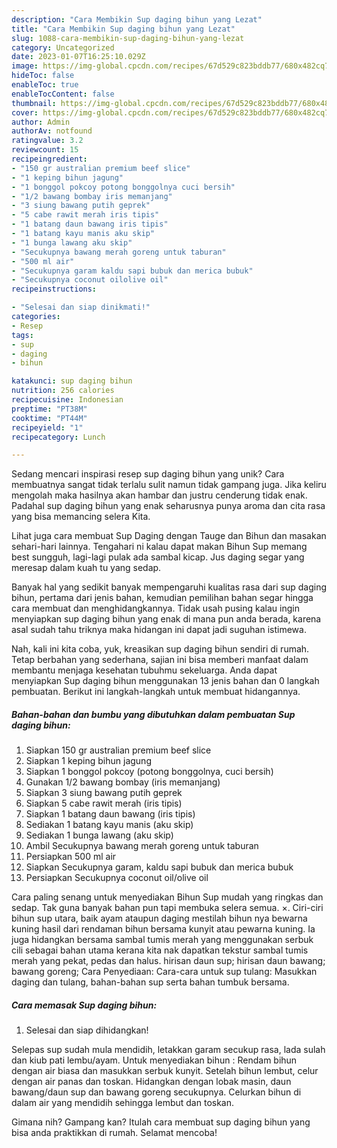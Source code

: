 ```yaml
---
description: "Cara Membikin Sup daging bihun yang Lezat"
title: "Cara Membikin Sup daging bihun yang Lezat"
slug: 1088-cara-membikin-sup-daging-bihun-yang-lezat
category: Uncategorized
date: 2023-01-07T16:25:10.029Z
image: https://img-global.cpcdn.com/recipes/67d529c823bddb77/680x482cq70/sup-daging-bihun-foto-resep-utama.jpg
hideToc: false
enableToc: true
enableTocContent: false
thumbnail: https://img-global.cpcdn.com/recipes/67d529c823bddb77/680x482cq70/sup-daging-bihun-foto-resep-utama.jpg
cover: https://img-global.cpcdn.com/recipes/67d529c823bddb77/680x482cq70/sup-daging-bihun-foto-resep-utama.jpg
author: Admin
authorAv: notfound
ratingvalue: 3.2
reviewcount: 15
recipeingredient:
- "150 gr australian premium beef slice"
- "1 keping bihun jagung"
- "1 bonggol pokcoy potong bonggolnya cuci bersih"
- "1/2 bawang bombay iris memanjang"
- "3 siung bawang putih geprek"
- "5 cabe rawit merah iris tipis"
- "1 batang daun bawang iris tipis"
- "1 batang kayu manis aku skip"
- "1 bunga lawang aku skip"
- "Secukupnya bawang merah goreng untuk taburan"
- "500 ml air"
- "Secukupnya garam kaldu sapi bubuk dan merica bubuk"
- "Secukupnya coconut oilolive oil"
recipeinstructions:

- "Selesai dan siap dinikmati!"
categories:
- Resep
tags:
- sup
- daging
- bihun

katakunci: sup daging bihun 
nutrition: 256 calories
recipecuisine: Indonesian
preptime: "PT38M"
cooktime: "PT44M"
recipeyield: "1"
recipecategory: Lunch

---
```





Sedang mencari inspirasi resep sup daging bihun yang unik? Cara membuatnya sangat tidak terlalu sulit namun tidak gampang juga. Jika keliru mengolah maka hasilnya akan hambar dan justru cenderung tidak enak. Padahal sup daging bihun yang enak seharusnya punya aroma dan cita rasa yang bisa memancing selera Kita.





Lihat juga cara membuat Sup Daging dengan Tauge dan Bihun dan masakan sehari-hari lainnya. Tengahari ni kalau dapat makan Bihun Sup memang best sungguh, lagi-lagi pulak ada sambal kicap. Jus daging segar yang meresap dalam kuah tu yang sedap.

Banyak hal yang sedikit banyak mempengaruhi kualitas rasa dari sup daging bihun, pertama dari jenis bahan, kemudian pemilihan bahan segar hingga cara membuat dan menghidangkannya. Tidak usah pusing kalau ingin menyiapkan sup daging bihun yang enak di mana pun anda berada, karena asal sudah tahu triknya maka hidangan ini dapat jadi suguhan istimewa.






Nah, kali ini kita coba, yuk, kreasikan sup daging bihun sendiri di rumah. Tetap berbahan yang sederhana, sajian ini bisa memberi manfaat dalam membantu menjaga kesehatan tubuhmu sekeluarga. Anda dapat menyiapkan Sup daging bihun menggunakan 13 jenis bahan dan 0 langkah pembuatan. Berikut ini langkah-langkah untuk membuat hidangannya.

<!--inarticleads1-->

##### Bahan-bahan dan bumbu yang dibutuhkan dalam pembuatan Sup daging bihun:

1. Siapkan 150 gr australian premium beef slice
1. Siapkan 1 keping bihun jagung
1. Siapkan 1 bonggol pokcoy (potong bonggolnya, cuci bersih)
1. Gunakan 1/2 bawang bombay (iris memanjang)
1. Siapkan 3 siung bawang putih geprek
1. Siapkan 5 cabe rawit merah (iris tipis)
1. Siapkan 1 batang daun bawang (iris tipis)
1. Sediakan 1 batang kayu manis (aku skip)
1. Sediakan 1 bunga lawang (aku skip)
1. Ambil Secukupnya bawang merah goreng untuk taburan
1. Persiapkan 500 ml air
1. Siapkan Secukupnya garam, kaldu sapi bubuk dan merica bubuk
1. Persiapkan Secukupnya coconut oil/olive oil


Cara paling senang untuk menyediakan Bihun Sup mudah yang ringkas dan sedap. Tak guna banyak bahan pun tapi membuka selera semua. ×. Ciri-ciri bihun sup utara, baik ayam ataupun daging mestilah bihun nya bewarna kuning hasil dari rendaman bihun bersama kunyit atau pewarna kuning. Ia juga hidangkan bersama sambal tumis merah yang menggunakan serbuk cili sebagai bahan utama kerana kita nak dapatkan tekstur sambal tumis merah yang pekat, pedas dan halus. hirisan daun sup; hirisan daun bawang; bawang goreng; Cara Penyediaan: Cara-cara untuk sup tulang: Masukkan daging dan tulang, bahan-bahan sup serta bahan tumbuk bersama. 

<!--inarticleads2-->

##### Cara memasak Sup daging bihun:


1. Selesai dan siap dihidangkan!

Selepas sup sudah mula mendidih, letakkan garam secukup rasa, lada sulah dan kiub pati lembu/ayam. Untuk menyediakan bihun : Rendam bihun dengan air biasa dan masukkan serbuk kunyit. Setelah bihun lembut, celur dengan air panas dan toskan. Hidangkan dengan lobak masin, daun bawang/daun sup dan bawang goreng secukupnya. Celurkan bihun di dalam air yang mendidih sehingga lembut dan toskan. 

Gimana nih? Gampang kan? Itulah cara membuat sup daging bihun yang bisa anda praktikkan di rumah. Selamat mencoba!
